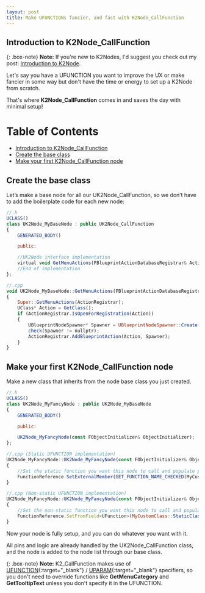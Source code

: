 ```yaml
---
layout: post
title: Make UFUNCTIONs fancier, and fast with K2Node_CallFunction
---
```


<a name="introduction-to-k2nodecallfunction"></a>
## Introduction to K2Node_CallFunction

{: .box-note}
**Note:** If you're new to K2Nodes, I'd suggest you check out my post: [Introduction to K2Node](https://olssondev.github.io/2023-02-13-K2Nodes/).

Let's say you have a UFUNCTION you want to improve the UX or make fancier in some way but don't have the time or energy to set up a K2Node from scratch.

That's where **K2Node_CallFunction** comes in and saves the day with minimal setup!

# Table of Contents
* [Introduction to K2Node_CallFunction](#introduction-to-k2nodecallfunction)
* [Create the base class](#create-the-base-class)
* [Make your first K2Node_CallFunction node](#make-your-first-k2nodecallfunction-node)

<a name="create-the-base-class"></a>
## Create the base class

Let’s make a base node for all our UK2Node_CallFunction, so we don’t have to add the boilerplate code for each new node:

```javascript
//.h
UCLASS()
class UK2Node_MyBaseNode : public UK2Node_CallFunction
{
	GENERATED_BODY()

	public:

	//UK2Node interface implementation
	virtual void GetMenuActions(FBlueprintActionDatabaseRegistrar& ActionRegistrar) const override;
	//End of implementation
};

//.cpp
void UK2Node_MyBaseNode::GetMenuActions(FBlueprintActionDatabaseRegistrar& ActionRegistrar) const
{
	Super::GetMenuActions(ActionRegistrar);
	UClass* Action = GetClass();
	if (ActionRegistrar.IsOpenForRegistration(Action))
	{
		UBlueprintNodeSpawner* Spawner = UBlueprintNodeSpawner::Create(GetClass());
		check(Spawner != nullptr);
		ActionRegistrar.AddBlueprintAction(Action, Spawner);
	}
}
``` 

<a name="make-your-first-k2nodecallfunction-node"></a>
## Make your first K2Node_CallFunction node

Make a new class that inherits from the node base class you just created.

```javascript
//.h
UCLASS()
class UK2Node_MyFancyNode : public UK2Node_MyBaseNode
{
	GENERATED_BODY()

	public:

	UK2Node_MyFancyNode(const FObjectInitializer& ObjectInitializer);
};

//.cpp (Static UFUNCTION implementation)
UK2Node_MyFancyNode::UK2Node_MyFancyNode(const FObjectInitializer& ObjectInitializer) : Super(ObjectInitializer)
{
    //Set the static function you want this node to call and populate pins from.
	FunctionReference.SetExternalMember(GET_FUNCTION_NAME_CHECKED(MyCustomClass, MyStaticFunction), MyCustomClass::StaticClass());
}

//.cpp (Non-static UFUNCTION implementation)
UK2Node_MyFancyNode::UK2Node_MyFancyNode(const FObjectInitializer& ObjectInitializer) : Super(ObjectInitializer)
{
    //Set the non-static function you want this node to call and populate pins from.
    FunctionReference.SetFromField<UFunction>(MyCustomClass::StaticClass()->FindFunctionByName(GET_FUNCTION_NAME_CHECKED(MyCustomClass, MyNonStaticFunction)), true);
}
``` 

Now your node is fully setup, and you can do whatever you want with it.

All pins and logic are already handled by the UK2Node_CallFunction class, and the node is added to the node list through our base class.

{: .box-note}
**Note:** K2_CallFunction makes use of [UFUNCTION](https://benui.ca/unreal/ufunction/){:target="_blank"} / [UPARAM](https://benui.ca/unreal/uparam/){:target="_blank"} specifiers, so you don't need to override functions like **GetMenuCategory** and **GetTooltipText** unless you don't specify it in the UFUNCTION.